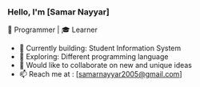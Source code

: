 ### Hello, I'm [Samar Nayyar]
💼 Programmer | 🎓 Learner 

- 🔭 Currently building: Student Information System 
- 🌱 Exploring: Different programming language
- 🎯 Would like to collaborate on new and unique ideas
- 📫 Reach me at : [samarnayyar2005@gmail.com]

